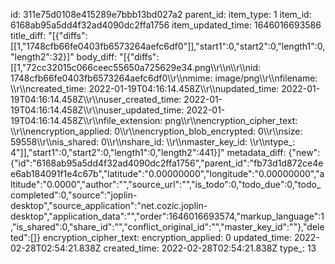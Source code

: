 id: 311e75d0108e415289e7bbb13bd027a2
parent_id: 
item_type: 1
item_id: 6168ab95a5dd4f32ad4090dc2ffa1756
item_updated_time: 1646016693586
title_diff: "[{\"diffs\":[[1,\"1748cfb66fe0403fb6573264aefc6df0\"]],\"start1\":0,\"start2\":0,\"length1\":0,\"length2\":32}]"
body_diff: "[{\"diffs\":[[1,\"72cc32015c066ceec55650a725629e34.png\\\r\\\n\\\r\\\nid: 1748cfb66fe0403fb6573264aefc6df0\\\r\\\nmime: image/png\\\r\\\nfilename: \\\r\\\ncreated_time: 2022-01-19T04:16:14.458Z\\\r\\\nupdated_time: 2022-01-19T04:16:14.458Z\\\r\\\nuser_created_time: 2022-01-19T04:16:14.458Z\\\r\\\nuser_updated_time: 2022-01-19T04:16:14.458Z\\\r\\\nfile_extension: png\\\r\\\nencryption_cipher_text: \\\r\\\nencryption_applied: 0\\\r\\\nencryption_blob_encrypted: 0\\\r\\\nsize: 59558\\\r\\\nis_shared: 0\\\r\\\nshare_id: \\\r\\\nmaster_key_id: \\\r\\\ntype_: 4\"]],\"start1\":0,\"start2\":0,\"length1\":0,\"length2\":441}]"
metadata_diff: {"new":{"id":"6168ab95a5dd4f32ad4090dc2ffa1756","parent_id":"fb73d1d872ce4ee6ab184091f1e4c67b","latitude":"0.00000000","longitude":"0.00000000","altitude":"0.0000","author":"","source_url":"","is_todo":0,"todo_due":0,"todo_completed":0,"source":"joplin-desktop","source_application":"net.cozic.joplin-desktop","application_data":"","order":1646016693574,"markup_language":1,"is_shared":0,"share_id":"","conflict_original_id":"","master_key_id":""},"deleted":[]}
encryption_cipher_text: 
encryption_applied: 0
updated_time: 2022-02-28T02:54:21.838Z
created_time: 2022-02-28T02:54:21.838Z
type_: 13